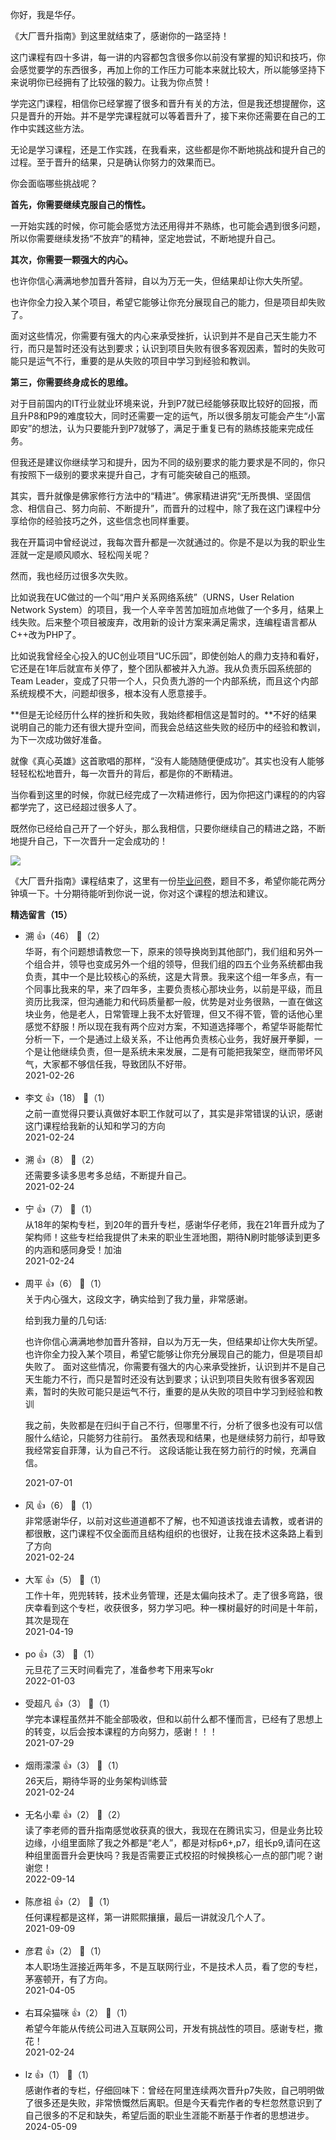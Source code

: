 你好，我是华仔。

《大厂晋升指南》到这里就结束了，感谢你的一路坚持！

这门课程有四十多讲，每一讲的内容都包含很多你以前没有掌握的知识和技巧，你会感觉要学的东西很多，再加上你的工作压力可能本来就比较大，所以能够坚持下来说明你已经拥有了比较强的毅力。让我为你点赞！

学完这门课程，相信你已经掌握了很多和晋升有关的方法，但是我还想提醒你，这只是晋升的开始。并不是学完课程就可以等着晋升了，接下来你还需要在自己的工作中实践这些方法。

无论是学习课程，还是工作实践，在我看来，这些都是你不断地挑战和提升自己的过程。至于晋升的结果，只是确认你努力的效果而已。

你会面临哪些挑战呢？

**首先，你需要继续克服自己的惰性。**

一开始实践的时候，你可能会感觉方法还用得并不熟练，也可能会遇到很多问题，所以你需要继续发扬“不放弃”的精神，坚定地尝试，不断地提升自己。

**其次，你需要一颗强大的内心。**

也许你信心满满地参加晋升答辩，自以为万无一失，但结果却让你大失所望。

也许你全力投入某个项目，希望它能够让你充分展现自己的能力，但是项目却失败了。

面对这些情况，你需要有强大的内心来承受挫折，认识到并不是自己天生能力不行，而只是暂时还没有达到要求；认识到项目失败有很多客观因素，暂时的失败可能只是运气不行，重要的是从失败的项目中学习到经验和教训。

**第三，你需要终身成长的思维。**

对于目前国内的IT行业就业环境来说，升到P7就已经能够获取比较好的回报，而且升P8和P9的难度较大，同时还需要一定的运气，所以很多朋友可能会产生“小富即安”的想法，认为只要能升到P7就够了，满足于重复已有的熟练技能来完成任务。

但我还是建议你继续学习和提升，因为不同的级别要求的能力要求是不同的，你只有按照下一级别的要求来提升自己，才有可能突破自己的瓶颈。

其实，晋升就像是佛家修行方法中的“精进”。佛家精进讲究“无所畏惧、坚固信念、相信自己、努力向前、不断提升”，而晋升的过程中，除了我在这门课程中分享给你的经验技巧之外，这些信念也同样重要。

我在开篇词中曾经说过，我每次晋升都是一次就通过的。你是不是以为我的职业生涯就一定是顺风顺水、轻松闯关呢？

然而，我也经历过很多次失败。

比如说我在UC做过的一个叫“用户关系网络系统”（URNS，User Relation Network System）的项目，我一个人辛辛苦苦加班加点地做了一个多月，结果上线失败。后来整个项目被废弃，改用新的设计方案来满足需求，连编程语言都从C++改为PHP了。

比如说我曾经全心投入的UC创业项目“UC乐园”，即使创始人的鼎力支持和看好，它还是在1年后就宣布关停了，整个团队都被并入九游。我从负责乐园系统部的Team Leader，变成了只带一个人，只负责九游的一个内部系统，而且这个内部系统规模不大，问题却很多，根本没有人愿意接手。

**但是无论经历什么样的挫折和失败，我始终都相信这是暂时的。**不好的结果说明自己的能力还有很大提升空间，而我会总结这些失败的经历中的经验和教训，为下一次成功做好准备。

就像《真心英雄》这首歌唱的那样，“没有人能随随便便成功”。其实也没有人能够轻轻松松地晋升，每一次晋升的背后，都是你的不断精进。

当你看到这里的时候，你就已经完成了一次精进修行，因为你把这门课程的的内容都学完了，这已经超过很多人了。

既然你已经给自己开了一个好头，那么我相信，只要你继续自己的精进之路，不断地提升自己，下一次晋升一定会成功的！

[![](https://static001.geekbang.org/resource/image/05/d4/05f2f7f105d18bfa5cb12c268d95e5d4.jpg?wh=1142%2A801)](https://jinshuju.net/f/w77V00)

《大厂晋升指南》课程结束了，这里有一份[毕业问卷](https://jinshuju.net/f/w77V00)，题目不多，希望你能花两分钟填一下。十分期待能听到你说一说，你对这个课程的想法和建议。
<div><strong>精选留言（15）</strong></div><ul>
<li><span>溯</span> 👍（46） 💬（2）<div>华哥，有个问题想请教您一下，原来的领导换岗到其他部门，我们组和另外一个组合并，领导也变成另外一个组的领导，但我们组的四五个业务系统都由我负责，其中一个是比较核心的系统，这是大背景。我来这个组一年多点，有一个同事比我来的早，来了四年多，主要负责核心那块业务，以前是平级，而且资历比我深，但沟通能力和代码质量都一般，优势是对业务很熟，一直在做这块业务，他是老人，日常管理上我不太好管理，但又不得不管，管的话他心里感觉不舒服！所以现在我有两个应对方案，不知道选择哪个，希望华哥能帮忙分析一下，一个是通过上级关系，不让他再负责核心业务，我好展开拳脚，一个是让他继续负责，但一是系统未来发展，二是有可能把我架空，继而带坏风气，大家都不够信任我，导致团队不好带。</div>2021-02-26</li><br/><li><span>李文</span> 👍（18） 💬（1）<div>之前一直觉得只要认真做好本职工作就可以了，其实是非常错误的认识，感谢这门课程给我新的认知和学习的方向</div>2021-02-24</li><br/><li><span>溯</span> 👍（8） 💬（2）<div>还需要多读多思考多总结，不断提升自己。</div>2021-02-24</li><br/><li><span>宁</span> 👍（7） 💬（1）<div>从18年的架构专栏，到20年的晋升专栏，感谢华仔老师，我在21年晋升成为了架构师！这些专栏给我提供了未来的职业生涯地图，期待N刷时能够读到更多的内涵和感同身受！加油</div>2021-02-24</li><br/><li><span>周平</span> 👍（6） 💬（1）<div>关于内心强大，这段文字，确实给到了我力量，非常感谢。


给到我力量的几句话:


也许你信心满满地参加晋升答辩，自以为万无一失，但结果却让你大失所望。
也许你全力投入某个项目，希望它能够让你充分展现自己的能力，但是项目却失败了。
面对这些情况，你需要有强大的内心来承受挫折，认识到并不是自己天生能力不行，而只是暂时还没有达到要求；认识到项目失败有很多客观因素，暂时的失败可能只是运气不行，重要的是从失败的项目中学习到经验和教训


我之前，失败都是在归纠于自己不行，但哪里不行，分析了很多也没有可以信服什么结论，只能努力往前行。
虽然表现和结果，也是继续努力前行，却导致我经常妄自菲薄，认为自己不行。
这段话能让我在努力前行的时候，充满自信。</div>2021-07-01</li><br/><li><span>风</span> 👍（6） 💬（1）<div>非常感谢华仔，以前对这些道道都不了解，也不知道该找谁去请教，或者讲的都很散，这门课程不仅全面而且结构组织的也很好，让我在技术这条路上看到了方向</div>2021-02-24</li><br/><li><span>大军</span> 👍（5） 💬（1）<div>工作十年，兜兜转转，技术业务管理，还是太偏向技术了。走了很多弯路，很庆幸看到这个专栏，收获很多，努力学习吧。种一棵树最好的时间是十年前，其次是现在</div>2021-04-19</li><br/><li><span>po</span> 👍（3） 💬（1）<div>元旦花了三天时间看完了，准备参考下用来写okr</div>2022-01-03</li><br/><li><span>受超凡</span> 👍（3） 💬（1）<div>学完本课程虽然并不能全部吸收，但和以前什么都不懂而言，已经有了思想上的转变，以后会按本课程的方向努力，感谢！！！</div>2021-07-29</li><br/><li><span>烟雨濛濛</span> 👍（3） 💬（1）<div>26天后，期待华哥的业务架构训练营</div>2021-02-24</li><br/><li><span>无名小辈</span> 👍（2） 💬（2）<div>读了李老师的晋升指南感觉收获真的很大，我现在在腾讯实习，但是业务比较边缘，小组里面除了我之外都是“老人”，都是对标p6+,p7，组长p9,请问在这种组里面晋升会更快吗？我是否需要正式校招的时候换核心一点的部门呢？谢谢您！</div>2022-09-14</li><br/><li><span>陈彦祖</span> 👍（2） 💬（1）<div>任何课程都是这样，第一讲熙熙攘攘，最后一讲就没几个人了。</div>2021-09-09</li><br/><li><span>彦君</span> 👍（2） 💬（1）<div>本人职场生涯接近两年多，不是互联网行业，不是技术人员，看了您的专栏，茅塞顿开，有了方向。</div>2021-04-05</li><br/><li><span>右耳朵猫咪</span> 👍（2） 💬（1）<div>希望今年能从传统公司进入互联网公司，开发有挑战性的项目。感谢专栏，撒花！</div>2021-02-24</li><br/><li><span>lz</span> 👍（1） 💬（1）<div>感谢作者的专栏，仔细回味下：曾经在阿里连续两次晋升p7失败，自己明明做了很多还是失败，非常愤慨然后离职。但是今天看完作者的专栏忽然意识到了自己很多的不足和缺失，希望后面的职业生涯能不断基于作者的思想进步。</div>2024-05-09</li><br/>
</ul>